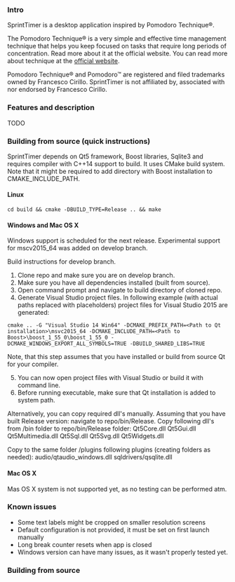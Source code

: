 ### Intro
SprintTimer is a desktop application inspired by Pomodoro Technique®.

The Pomodoro Technique® is a very simple and effective time management technique that helps you keep focused on tasks
 that require long periods of concentration. Read more about it at the official website.
You can read more about technique at the [official website](http://pomodorotechnique.com).


Pomodoro Technique® and Pomodoro™ are registered and filed trademarks owned by Francesco Cirillo. SprintTimer is not affiliated by, associated with nor endorsed by Francesco Cirillo.

### Features and description
TODO

### Building from source (quick instructions)

SprintTimer depends on Qt5 framework, Boost libraries, Sqlite3 and requires compiler with C++14 support to build.
It uses CMake build system.
Note that it might be required to add directory with Boost installation to CMAKE_INCLUDE_PATH.

#### Linux

```shell
cd build && cmake -DBUILD_TYPE=Release .. && make
```

#### Windows and Mac OS X
Windows support is scheduled for the next release.
Experimental support for mscv2015_64 was added on develop branch.

Build instructions for develop branch.

1. Clone repo and make sure you are on develop branch.
2. Make sure you have all dependencies installed (built from source).
3. Open command prompt and navigate to build directory of cloned repo.
4. Generate Visual Studio project files. In following example (with actual paths replaced with placeholders) project files for Visual Studio 2015 are generated:
```shell
cmake .. -G "Visual Studio 14 Win64" -DCMAKE_PREFIX_PATH=<Path to Qt installation>\msvc2015_64 -DCMAKE_INCLUDE_PATH=<Path to Boost>\boost_1_55_0\boost_1_55_0 -DCMAKE_WINDOWS_EXPORT_ALL_SYMBOLS=TRUE -DBUILD_SHARED_LIBS=TRUE
```
Note, that this step assumes that you have installed or build from source Qt for your compiler.


5. You can now open project files with Visual Studio or build it with command line.
6. Before running executable, make sure that Qt installation is added to system path.

Alternatively, you can copy required dll's manually. Assuming that you have built Release version: navigate to repo/bin/Release.
Copy following dll's from <Qt installation for your compiler>/bin folder to repo/bin/Release folder:
Qt5Core.dll
Qt5Gui.dll
Qt5Multimedia.dll
Qt5Sql.dll
Qt5Svg.dll
Qt5Widgets.dll

Copy to the same folder <Qt installation for your compiler>/plugins following plugins (creating folders as needed):
audio/qtaudio_windows.dll
sqldrivers/qsqlite.dll

#### Mac OS X
Mas OS X system is not supported yet, as no testing can be performed atm.

### Known issues
* Some text labels might be cropped on smaller resolution screens
* Default configuration is not provided, it must be set on first launch manually
* Long break counter resets when app is closed
* Windows version can have many issues, as it wasn't properly tested yet.

### Building from source
